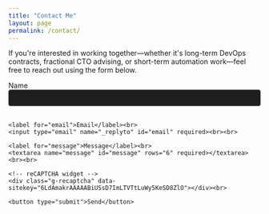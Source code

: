 ```yaml
---
title: "Contact Me"
layout: page
permalink: /contact/
---
```


If you're interested in working together—whether it's long-term DevOps contracts, fractional CTO advising, or short-term automation work—feel free to reach out using the form below.

<div class="contact-form">
  <form action="https://formspree.io/f/xovlzngj" method="POST">
    <label for="name">Name</label><br>
    <input type="text" name="name" id="name" required><br><br>

    <label for="email">Email</label><br>
    <input type="email" name="_replyto" id="email" required><br><br>

    <label for="message">Message</label><br>
    <textarea name="message" id="message" rows="6" required></textarea><br><br>

    <!-- reCAPTCHA widget -->
    <div class="g-recaptcha" data-sitekey="6LdAmakrAAAAABiUSsD7ImLTVTtLuWy5KeSD8ZlO"></div><br>

    <button type="submit">Send</button>
  </form>
</div>

<script src="https://www.google.com/recaptcha/api.js" async defer></script>

<style>

.contact-form input,
.contact-form textarea {
  width: 100%;
  padding: 0.5rem;
  border: 1px solid #444;
  border-radius: 4px;
  background-color: #1e1e1e;
  color: #fff;
}

.contact-form button {
  background-color: #90caf9;
  color: #000;
  padding: 0.5rem 1rem;
  border: none;
  border-radius: 4px;
  cursor: pointer;
}

.contact-form button:hover {
  background-color: #64b5f6;

}
</style>